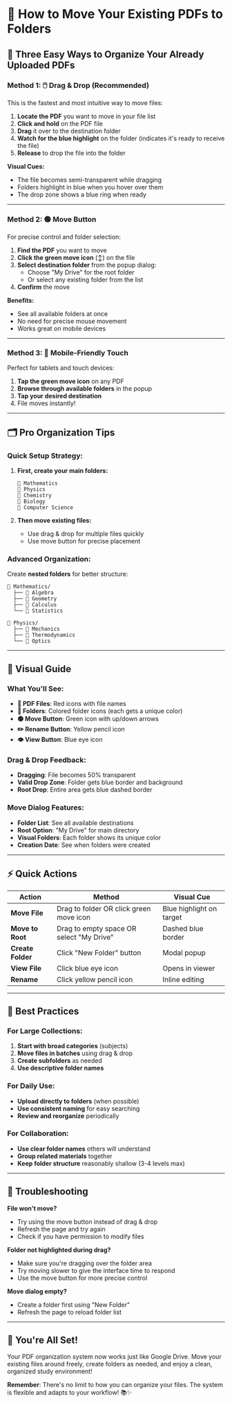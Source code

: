 # 📁 How to Move Your Existing PDFs to Folders

## 🎯 Three Easy Ways to Organize Your Already Uploaded PDFs

### Method 1: 🖱️ **Drag & Drop (Recommended)**
This is the fastest and most intuitive way to move files:

1. **Locate the PDF** you want to move in your file list
2. **Click and hold** on the PDF file
3. **Drag** it over to the destination folder
4. **Watch for the blue highlight** on the folder (indicates it's ready to receive the file)
5. **Release** to drop the file into the folder

**Visual Cues:**
- The file becomes semi-transparent while dragging
- Folders highlight in blue when you hover over them
- The drop zone shows a blue ring when ready

---

### Method 2: 🟢 **Move Button**
For precise control and folder selection:

1. **Find the PDF** you want to move
2. **Click the green move icon** (↕️) on the file
3. **Select destination folder** from the popup dialog:
   - Choose "My Drive" for the root folder
   - Or select any existing folder from the list
4. **Confirm** the move

**Benefits:**
- See all available folders at once
- No need for precise mouse movement
- Works great on mobile devices

---

### Method 3: 📱 **Mobile-Friendly Touch**
Perfect for tablets and touch devices:

1. **Tap the green move icon** on any PDF
2. **Browse through available folders** in the popup
3. **Tap your desired destination**
4. File moves instantly!

---

## 🗂️ **Pro Organization Tips**

### Quick Setup Strategy:
1. **First, create your main folders:**
   ```
   📁 Mathematics
   📁 Physics  
   📁 Chemistry
   📁 Biology
   📁 Computer Science
   ```

2. **Then move existing files:**
   - Use drag & drop for multiple files quickly
   - Use move button for precise placement

### Advanced Organization:
Create **nested folders** for better structure:
```
📁 Mathematics/
  ├── 📁 Algebra
  ├── 📁 Geometry  
  ├── 📁 Calculus
  └── 📁 Statistics

📁 Physics/
  ├── 📁 Mechanics
  ├── 📁 Thermodynamics
  └── 📁 Optics
```

---

## 🎨 **Visual Guide**

### What You'll See:
- **📄 PDF Files**: Red icons with file names
- **📁 Folders**: Colored folder icons (each gets a unique color)
- **🟢 Move Button**: Green icon with up/down arrows
- **✏️ Rename Button**: Yellow pencil icon
- **👁️ View Button**: Blue eye icon

### Drag & Drop Feedback:
- **Dragging**: File becomes 50% transparent
- **Valid Drop Zone**: Folder gets blue border and background
- **Root Drop**: Entire area gets blue dashed border

### Move Dialog Features:
- **Folder List**: See all available destinations
- **Root Option**: "My Drive" for main directory
- **Visual Folders**: Each folder shows its unique color
- **Creation Date**: See when folders were created

---

## ⚡ **Quick Actions**

| Action | Method | Visual Cue |
|--------|--------|------------|
| **Move File** | Drag to folder OR click green move icon | Blue highlight on target |
| **Move to Root** | Drag to empty space OR select "My Drive" | Dashed blue border |
| **Create Folder** | Click "New Folder" button | Modal popup |
| **View File** | Click blue eye icon | Opens in viewer |
| **Rename** | Click yellow pencil icon | Inline editing |

---

## 🚀 **Best Practices**

### For Large Collections:
1. **Start with broad categories** (subjects)
2. **Move files in batches** using drag & drop
3. **Create subfolders** as needed
4. **Use descriptive folder names**

### For Daily Use:
- **Upload directly to folders** (when possible)
- **Use consistent naming** for easy searching
- **Review and reorganize** periodically

### For Collaboration:
- **Use clear folder names** others will understand
- **Group related materials** together
- **Keep folder structure** reasonably shallow (3-4 levels max)

---

## 🔧 **Troubleshooting**

**File won't move?**
- Try using the move button instead of drag & drop
- Refresh the page and try again
- Check if you have permission to modify files

**Folder not highlighted during drag?**
- Make sure you're dragging over the folder area
- Try moving slower to give the interface time to respond
- Use the move button for more precise control

**Move dialog empty?**
- Create a folder first using "New Folder"
- Refresh the page to reload folder list

---

## 🎉 **You're All Set!**

Your PDF organization system now works just like Google Drive. Move your existing files around freely, create folders as needed, and enjoy a clean, organized study environment!

**Remember**: There's no limit to how you can organize your files. The system is flexible and adapts to your workflow! 📚✨
